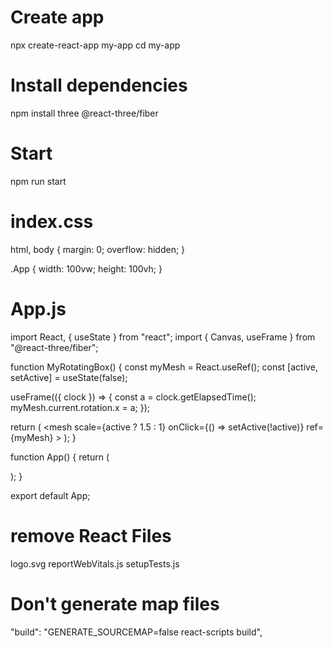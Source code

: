 # Create app
npx create-react-app my-app
cd my-app

# Install dependencies
npm install three @react-three/fiber

# Start
npm run start

# index.css
html,
body {
  margin: 0;
  overflow: hidden;
}

.App {
  width: 100vw;
  height: 100vh;
}

# App.js
import React, { useState }  from "react";
import { Canvas, useFrame } from "@react-three/fiber";

function MyRotatingBox() {
  const myMesh = React.useRef();
  const [active, setActive] = useState(false);

  useFrame(({ clock }) => {
    const a = clock.getElapsedTime();
    myMesh.current.rotation.x = a;
  });

  return (
    <mesh
      scale={active ? 1.5 : 1}
      onClick={() => setActive(!active)}
      ref={myMesh}
    >
      <boxBufferGeometry />
      <meshPhongMaterial color="royalblue" />
    </mesh>
  );
}

function App() {
  return (
    <div className="App">
      <Canvas>
        <MyRotatingBox />
        <ambientLight intensity={0.1} />
        <directionalLight />
      </Canvas>
    </div>
  );
}

export default App;

# remove React Files
logo.svg
reportWebVitals.js
setupTests.js

# Don't generate map files
"build": "GENERATE_SOURCEMAP=false react-scripts build",